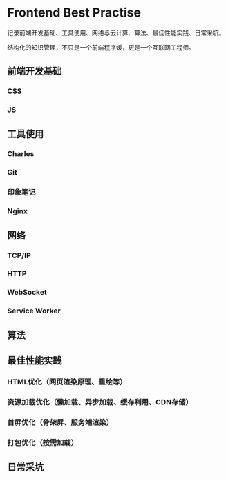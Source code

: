 # Frontend Best Practise
记录前端开发基础、工具使用、网络与云计算、算法、最佳性能实践、日常采坑。

结构化的知识管理，不只是一个前端程序媛，更是一个互联网工程师。

## 前端开发基础
### CSS
### JS


## 工具使用
### Charles
### Git
### 印象笔记
### Nginx

## 网络
### TCP/IP
### HTTP
### WebSocket
### Service Worker

## 算法

## 最佳性能实践
### HTML优化（网页渲染原理、重绘等）
### 资源加载优化（懒加载、异步加载、缓存利用、CDN存储）
### 首屏优化（骨架屏、服务端渲染）
### 打包优化（按需加载）

## 日常采坑
